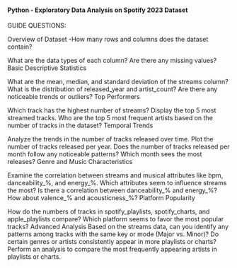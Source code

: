#### Python - Exploratory Data Analysis on Spotify 2023 Dataset
GUIDE QUESTIONS:

Overview of Dataset -How many rows and columns does the dataset contain?

What are the data types of each column? Are there any missing values?
Basic Descriptive Statistics

What are the mean, median, and standard deviation of the streams column?
What is the distribution of released_year and artist_count? Are there any noticeable trends or outliers?
Top Performers

Which track has the highest number of streams? Display the top 5 most streamed tracks.
Who are the top 5 most frequent artists based on the number of tracks in the dataset?
Temporal Trends

Analyze the trends in the number of tracks released over time. Plot the number of tracks released per year.
Does the number of tracks released per month follow any noticeable patterns? Which month sees the most releases?
Genre and Music Characteristics

Examine the correlation between streams and musical attributes like bpm, danceability_%, and energy_%. Which attributes seem to influence streams the most?
Is there a correlation between danceability_% and energy_%? How about valence_% and acousticness_%?
Platform Popularity

How do the numbers of tracks in spotify_playlists, spotify_charts, and apple_playlists compare? Which platform seems to favor the most popular tracks?
Advanced Analysis
Based on the streams data, can you identify any patterns among tracks with the same key or mode (Major vs. Minor)?
Do certain genres or artists consistently appear in more playlists or charts? Perform an analysis to compare the most frequently appearing artists in playlists or charts.

